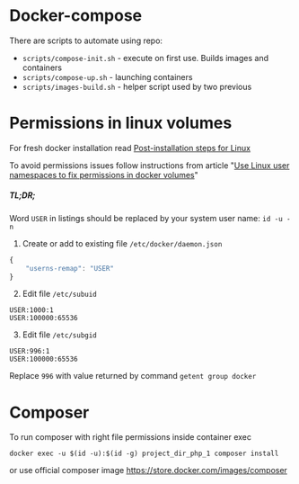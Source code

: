 Docker-compose
==============

There are scripts to automate using repo:

* `scripts/compose-init.sh` - execute on first use. Builds images and containers
* `scripts/compose-up.sh` - launching containers
* `scripts/images-build.sh` - helper script used by two previous

Permissions in linux volumes
===========================

For fresh docker installation read [Post-installation steps for Linux](https://docs.docker.com/install/linux/linux-postinstall/)

To avoid permissions issues follow instructions from article 
"[Use Linux user namespaces to fix permissions in docker volumes](https://www.jujens.eu/posts/en/2017/Jul/02/docker-userns-remap/)"

##### TL;DR;

Word `USER` in listings should be replaced by your system user name: `id -u -n`


1. Create or add to existing file `/etc/docker/daemon.json`

```javascript
{
    "userns-remap": "USER"
}
```

2. Edit file `/etc/subuid`

```
USER:1000:1
USER:100000:65536
```


3. Edit file `/etc/subgid`

```
USER:996:1
USER:100000:65536
```

Replace `996` with value returned by command `getent group docker` 


Composer
========

To run composer with right file permissions inside container exec

```
docker exec -u $(id -u):$(id -g) project_dir_php_1 composer install
```

or use official composer image https://store.docker.com/images/composer
